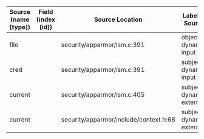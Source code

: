 | Source (name [type]) | Field (index [id]) | Source Location                        | Label at Source             |
|----------------------|--------------------|----------------------------------------|-----------------------------|
| file                 |                    | security/apparmor/lsm.c:391            | object, dynamic, input      |
| cred                 |                    | security/apparmor/lsm.c:391            | subject, dynamic, input     |
| current              |                    | security/apparmor/lsm.c:405            | subject, dynamic, external  |
| current              |                    | security/apparmor/include/context.h:68 | subject, dynamic, external  |


